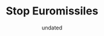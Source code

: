 ---
layout: collection
title: "Stop Euromissiles"
keyword: "Anti-Nuclear Movement"
creator: "Len Munnik"
publisher: "Swarthmore College Peace Collection"
date: "undated"
format: "celluloid pinback button"
description: "men pushing US and USSR missles away"
identifier: "spcbuttn00009"
language: "english"
contentdm:
  id: 777
---